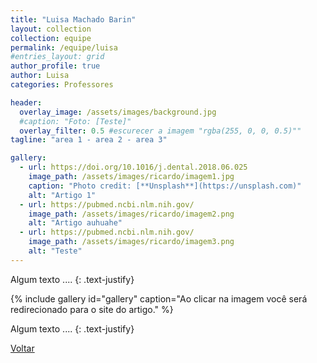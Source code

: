 ```yaml
---
title: "Luisa Machado Barin"
layout: collection
collection: equipe
permalink: /equipe/luisa
#entries_layout: grid
author_profile: true
author: Luisa
categories: Professores

header:
  overlay_image: /assets/images/background.jpg
  #caption: "Foto: [Teste]"
  overlay_filter: 0.5 #escurecer a imagem "rgba(255, 0, 0, 0.5)""
tagline: "area 1 - area 2 - area 3"

gallery:
  - url: https://doi.org/10.1016/j.dental.2018.06.025
    image_path: /assets/images/ricardo/imagem1.jpg
    caption: "Photo credit: [**Unsplash**](https://unsplash.com)"
    alt: "Artigo 1"
  - url: https://pubmed.ncbi.nlm.nih.gov/
    image_path: /assets/images/ricardo/imagem2.png
    alt: "Artigo auhuahe"
  - url: https://pubmed.ncbi.nlm.nih.gov/
    image_path: /assets/images/ricardo/imagem3.png
    alt: "Teste"
---
```

Algum texto ....
{: .text-justify}

{% include gallery id="gallery" caption="Ao clicar na imagem você será redirecionado para o site do artigo." %}

Algum texto ....
{: .text-justify}

<a href="/laces/equipe" class="btn btn--danger">Voltar</a>
